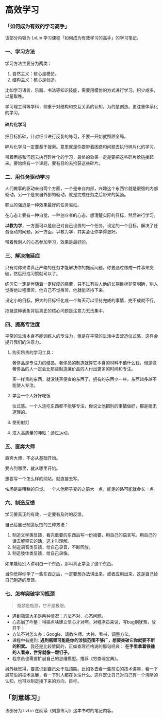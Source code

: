 # 高效学习



### 「如何成为有效的学习高手」

该部分内容为 LvLin 学习课程「如何成为有效学习的高手」的学习笔记。

### 一、学习方法

学习方法主要分为两类：

1. 自然主义：核心是模仿。
2. 结构主义：核心是创造。

比如学习语言、乐器、书法等知识技能，需要用模仿的方式进行学习。积少成多，以量取胜。

学习理工科等学科，侧重于对结构和交互关系的认知，为的是创造。更注重体系化的学习。

#### 碎片化学习

把目标拆碎，针对细节进行反复的练习，不要一开始就照顾全局。

碎片化学习一定要基于搜索。意思就是你要带着困惑和问题去执行碎片化的学习。

带着困惑和问题去执行碎片化的学习，最终的效果一定是要把这些碎片给链接起来。要始终有一个课题，要有目的去拾获这些碎片。



### 二、用任务驱动学习

人们做事的驱动来自两个方面，一个是来自内部，兴趣这个东西它就是很强的内部驱动。另一个是来自外部的驱动，就是完成任务之后带来的奖励。

职业的强迫是一种效果最好的任务驱动。

在心态上要有一种自觉，一种创业者的心态，想清楚实际的目标，然后进行学习。

**以教为学**，一方面可以是自己对自己设置的一个任务，设定的一个目标，解决了任务驱动的问题。另一方面，以教为学，其实会让你学得更好。

带着教别人的心态参加学习，效果是最好的。



### 三、解决拖延症

只有对你来讲真正严峻的任务才能解决你的拖延问题。你要通过做成一件事来突破，然后形成习惯就可以了。

练习它一定是伴随着一定程度的痛苦，只不过有些人他的长期目标非常明确，别人觉得他过程很苦，他自己不觉得苦，他就能坚持下来。

设定小的目标，把大的目标细化成一个每天可以坚持完成的事情，完不成就不行。

拖延这种表象背后真正的核心问题是注意力无法集中。



### 四、提高专注度

平常的生活本身不能训练人的专注力，但是在平常的生活中去营造仪式感，这样会提升我们的注意力。

1. 购买昂贵的学习工具：

   奢侈品是专注力的结晶，奢侈品的制造就算它本身的材料不值什么钱，但是做奢侈品的人一定会比那些制造廉价品的人付出更多的时间和专注。

   买一样贵的东西，就没钱买便宜的东西了，拥有的东西少一些，东西越多越不能使人专注。

2. 学会一个人好好吃饭

   仪式感。一个人连吃东西都不能够专注，你说让他把别的事情做好，那是毫无道理的。

3. 使用射灯

4. 进入高质量的睡眠：通过运动。



### 五、直奔大师

直奔大师，不必从基础开始。

要去到哪里，就从哪里开始。

想要写一个怎么样的网站，就直接去写。

怯场是最糟糕的自觉。一个人他胆子变的之前大一点，能走的路可能就会长一点。



### 六、制造反馈

学习要真正的有效，一定要有及时的反馈。

自己给自己制造反馈的三种方法：

1. 制造文学类反馈，看完重要的东西后写一份摘要，用自己的语言写。用自己的话去解释它的话，这才叫理解。
2. 制造语音类反馈，给自己录音，不断回放。
3. 制造肢体类反馈，给自己录像。

如果能给别人讲明白一个东西，那叫真正学会了这个东西。

当你觉得你学了一些东西之后，一定要想办法讲出来，或者应用出来，这是自己给自己制造的反馈。



### 七、怎样突破学习瓶颈

> 瓶颈是瓶颈，它不是极限。

- 遇到瓶颈大多是两种情况：方法不对、心态问题。
- 心态崩了咋整：得搞点啥建立信心才对啊。对程序员来说，写bug别犹豫，放开干！
- 方法不对怎么办：Google、请教名师、大神、看书，调整方法。
- 课程中有提到: **遇到瓶颈可能是你的涉猎范围不够广，想要突破它你就要不断的积累。** 我还是比较赞同的，正如查理芒格说的那句经典： **在手里拿着铁锤的人看来，世界就像一颗钉子。**
- 程序员也需要扩展自己的思维模型。推荐《穷查理宝典》。



另外我觉得，要意识到自己处于瓶颈期。比如多去看一些前沿的技术讲座，看一下最前沿的技术进展，看一下别人都在关注什么。这样既让自己对自己有一个清晰的认知，也可以制定接下来的方向、目标。



## 「刻意练习」

该部分为 LvLin 在阅读《刻意练习》这本书时的笔记内容。

